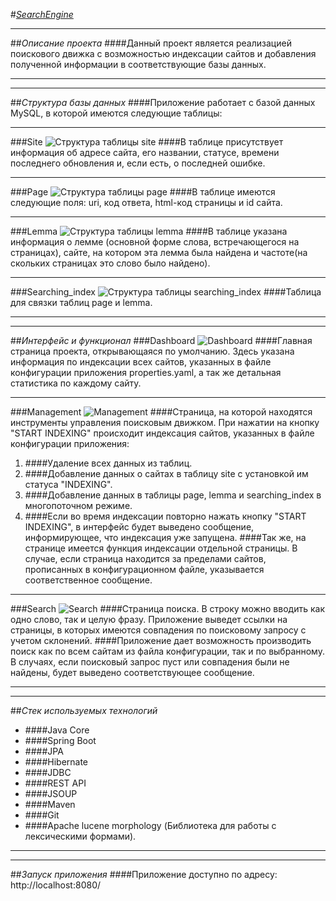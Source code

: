 #_<u>SearchEngine</u>_
***
##_Описание проекта_
####Данный проект является реализацией поискового движка с возможностью индексации сайтов и добавления полученной информации в соответствующие базы данных.
***
***
##_Структура базы данных_
####Приложение работает с базой данных MySQL, в которой имеются следующие таблицы:
***
###Site
![Структура таблицы site](https://raw.githubusercontent.com/serhiomatviavelli/SomeFiles/fc0597fb9b90a062cf4c54f3b2384fa32bf4be83/img_3.png)
####В таблице присутствует информация об адресе сайта, его названии, статусе, времени последнего обновления и, если есть, о последней ошибке.
***
###Page
![Структура таблицы page](img_4.png)
####В таблице имеются следующие поля: uri, код ответа, html-код страницы и id сайта.
***
###Lemma
![Структура таблицы lemma](img_5.png)
####В таблице указана информация о лемме (основной форме слова, встречающегося на страницах), сайте, на котором эта лемма была найдена и частоте(на скольких страницах это слово было найдено).
***
###Searching_index
![Структура таблицы searching_index](img_6.png)
####Таблица для связки таблиц page и lemma.
***
***
##_Интерфейс и функционал_
###Dashboard
![Dashboard](img.png)
####Главная страница проекта, открывающаяся по умолчанию. Здесь указана информация по индексации всех сайтов, указанных в файле конфигурации приложения properties.yaml, а так же детальная статистика по каждому сайту.
***
###Management
![Management](img_1.png)
####Страница, на которой находятся инструменты управления поисковым движком. При нажатии на кнопку "START INDEXING" происходит индексация сайтов, указанных в файле конфигурации приложения:
1. ####Удаление всех данных из таблиц.
2. ####Добавление данных о сайтах в таблицу site с установкой им статуса "INDEXING".
3. ####Добавление данных в таблицы page, lemma и searching_index в многопоточном режиме.
4. ####Если во время индексации повторно нажать кнопку "START INDEXING", в интерфейс будет выведено сообщение, информирующее, что индексация уже запущена.
####Так же, на странице имеется функция индексации отдельной страницы. В случае, если страница находится за пределами сайтов, прописанных в конфигурационном файле, указывается соответственное сообщение.
***
###Search
![Search](img_2.png)
####Страница поиска. В строку можно вводить как одно слово, так и целую фразу. Приложение выведет ссылки на страницы, в которых имеются совпадения по поисковому запросу с учетом склонений.
####Приложение дает возможность производить поиск как по всем сайтам из файла конфигурации, так и по выбранному. В случаях, если поисковый запрос пуст или совпадения были не найдены, будет выведено соответствующее сообщение.
***
***
##_Стек используемых технологий_
* ####Java Core
* ####Spring Boot
* ####JPA
* ####Hibernate
* ####JDBC
* ####REST API
* ####JSOUP
* ####Maven
* ####Git
* ####Apache lucene morphology (Библиотека для работы с лексическими формами).
***
***
##_Запуск приложения_
####Приложение доступно по адресу: http://localhost:8080/




